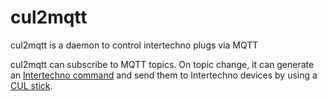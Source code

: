 # cul2mqtt
cul2mqtt is a daemon to control intertechno plugs via MQTT

cul2mqtt can subscribe to MQTT topics. On topic change, it can generate an [Intertechno command](https://wiki.fhem.de/wiki/Intertechno_Code_Berechnung) and send them to Intertechno devices by using a [CUL stick](https://wiki.fhem.de/wiki/CUL).

